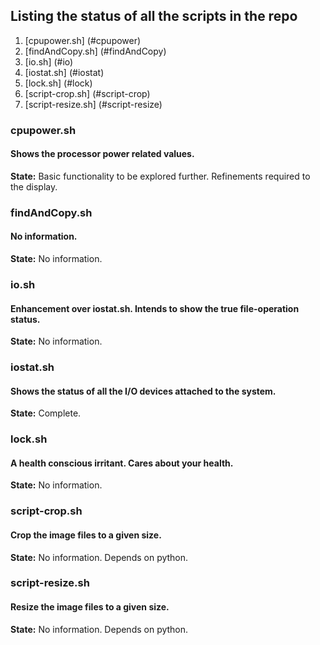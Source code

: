## Listing the status of all the scripts in the repo

   1. [cpupower.sh] (#cpupower)
   2. [findAndCopy.sh] (#findAndCopy)
   3. [io.sh] (#io)
   4. [iostat.sh] (#iostat)
   5. [lock.sh] (#lock)
   6. [script-crop.sh] (#script-crop)
   7. [script-resize.sh] (#script-resize)


### cpupower.sh <a id="cpupower"></a>
#### Shows the processor power related values.
**State:** Basic functionality to be explored further. Refinements required to the display.

### findAndCopy.sh <a id="findAndCopy"></a>
#### No information.
**State:** No information.

### io.sh <a id="io"></a>
#### Enhancement over iostat.sh. Intends to show the true file-operation status.
**State:** No information.

### iostat.sh <a id="iostat"></a>
#### Shows the status of all the I/O devices attached to the system.
**State:** Complete.

### lock.sh <a id="lock"></a>
#### A health conscious irritant. Cares about your health.
**State:** No information.

### script-crop.sh <a id="script-crop"></a>
#### Crop the image files to a given size.
**State:** No information. Depends on python.

### script-resize.sh <a id="script-resize"></a>
#### Resize the image files to a given size.
**State:** No information. Depends on python.